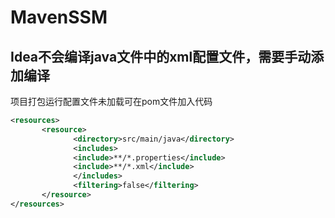 # MavenSSM

## Idea不会编译java文件中的xml配置文件，需要手动添加编译
项目打包运行配置文件未加载可在pom文件加入代码
```xml
<resources>
       <resource>
              <directory>src/main/java</directory>
              <includes>
              <include>**/*.properties</include>
              <include>**/*.xml</include>
              </includes>
              <filtering>false</filtering>
       </resource>
</resources>
```
